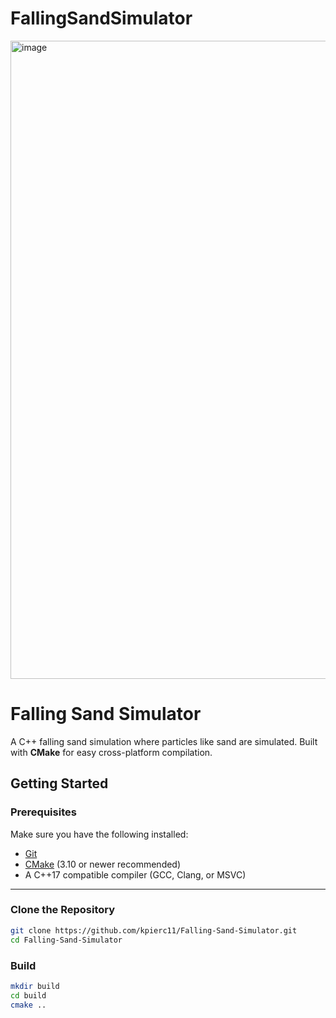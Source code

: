# FallingSandSimulator
<img width="1274" height="1021" alt="image" src="https://github.com/user-attachments/assets/6d96c365-7f4d-484a-870d-fdc7ddf3212f" />

# Falling Sand Simulator

A C++ falling sand simulation where particles like sand are simulated. 
Built with **CMake** for easy cross-platform compilation.

## Getting Started

### Prerequisites

Make sure you have the following installed:
- [Git](https://git-scm.com/)  
- [CMake](https://cmake.org/) (3.10 or newer recommended)  
- A C++17 compatible compiler (GCC, Clang, or MSVC)  

---

### Clone the Repository

```bash
git clone https://github.com/kpierc11/Falling-Sand-Simulator.git
cd Falling-Sand-Simulator
```

### Build

```bash
mkdir build
cd build
cmake ..



